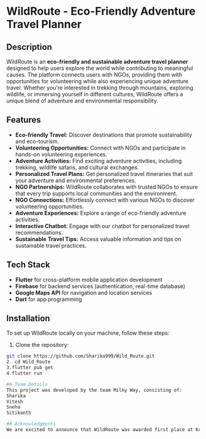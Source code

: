 # WildRoute - Eco-Friendly Adventure Travel Planner

## Description

WildRoute is an **eco-friendly and sustainable adventure travel planner** designed to help users explore the world while contributing to meaningful causes. The platform connects users with NGOs, providing them with opportunities for volunteering while also experiencing unique adventure travel. Whether you're interested in trekking through mountains, exploring wildlife, or immersing yourself in different cultures, WildRoute offers a unique blend of adventure and environmental responsibility.

## Features

- **Eco-friendly Travel:** Discover destinations that promote sustainability and eco-tourism.
- **Volunteering Opportunities:** Connect with NGOs and participate in hands-on volunteering experiences.
- **Adventure Activities:** Find exciting adventure activities, including trekking, wildlife safaris, and cultural exchanges.
- **Personalized Travel Plans:** Get personalized travel itineraries that suit your adventure and environmental preferences.
- **NGO Partnerships:** WildRoute collaborates with trusted NGOs to ensure that every trip supports local communities and the environment.
- **NGO Connections:** Effortlessly connect with various NGOs to discover volunteering opportunities.
- **Adventure Experiences:** Explore a range of eco-friendly adventure activities.
- **Interactive Chatbot:** Engage with our chatbot for personalized travel recommendations.
- **Sustainable Travel Tips:** Access valuable information and tips on sustainable travel practices.

## Tech Stack

- **Flutter** for cross-platform mobile application development
- **Firebase** for backend services (authentication, real-time database)
- **Google Maps API** for navigation and location services
- **Dart** for app programming

## Installation

To set up WildRoute locally on your machine, follow these steps:

1. Clone the repository:

```bash
git clone https://github.com/Sharika999/Wild_Route.git
2. cd Wild_Route
3.flutter pub get
4.flutter run

## Team Details
This project was developed by the team Milky Way, consisting of:
Sharika
Vitesh
Sneha
Sitikanth

## Acknowledgments
We are excited to announce that WildRoute was awarded first place at Krithoathon 2.0, held at VNR VJIET on June 14th and 15th, 2024, organized by Krithomedh VNR VJIET. Our innovative approach to promoting sustainable travel impressed the jury from Intripid, whose excellent advice and invaluable feedback were crucial in achieving this.
